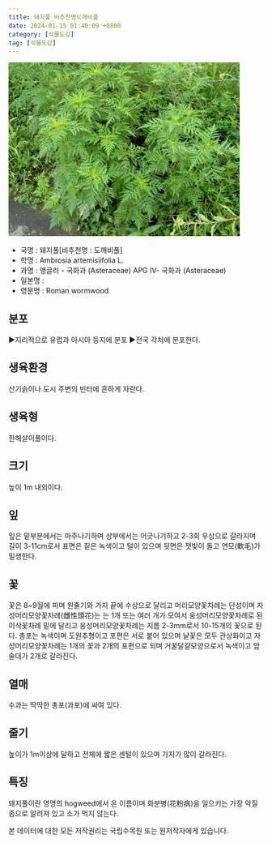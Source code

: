 ```yaml
---
title: 돼지풀_비추천명도깨비풀
date: 2024-01-15 01:40:09 +0800
category: [식물도감]
tag: [식물도감]
---
```




![돼지풀[비추천명 : 도깨비풀]](/assets/img/fileUpload/plants/basic/Compositae/Ambrosia/2472/1_th2.JPG)
- 국명 : 돼지풀[비추천명 : 도깨비풀]
- 학명 : Ambrosia artemisiifolia L.
- 과명 : 앵글러 - 국화과 (Asteraceae) APG Ⅳ- 국화과 (Asteraceae)
- 일본명 : 
- 영문명 : Roman wormwood


## 분포
▶지리적으로 유럽과 아시아 등지에 분포
▶전국 각처에 분포한다.
## 생육환경
산기슭이나 도시 주변의 빈터에 흔하게 자란다.
## 생육형
한해살이풀이다.
## 크기
높이 1m 내외이다.
## 잎
잎은 밑부분에서는 마주나기하며 상부에서는 어긋나기하고 2-3회 우상으로 갈라지며 길이 3-11cm로서 표면은 짙은 녹색이고 털이 있으며 뒷면은 잿빛이 돌고 연모(軟毛)가 밀생한다.
## 꽃
꽃은 8~9월에 피며 원줄기와 가지 끝에 수상으로 달리고 머리모양꽃차례는 단성이며 자성머리모양꽃차례(雌性頭花)는 는 1개 또는 여러 개가 모여서 웅성머리모양꽃차례로 된 이삭꽃차례 밑에 달리고 웅성머리모양꽃차례는 지름 2-3mm로서 10-15개의 꽃으로 된다. 총포는 녹색이며 도원추형이고 포편은 서로 붙어 있으며 낱꽃은 모두 관상화이고 자성머리모양꽃차례는 1개의 꽃과 2개의 포편으로 되며 거꿀달걀모양으로서 녹색이고 암술대가 2개로 갈라진다.
## 열매
수과는 딱딱한 총포(과포)에 싸여 있다.
## 줄기
높이가 1m이상에 달하고 전체에 짧은 센털이 있으며 가지가 많이 갈라진다.
## 특징
돼지풀이란 영명의 hogweed에서 온 이름이며 화분병(花粉病)을 일으키는 가장 악질종으로 알려져 있고 소가 먹지 않는다.






본 데이터에 대한 모든 저작권리는 국립수목원 또는 원저작자에게 있습니다.
